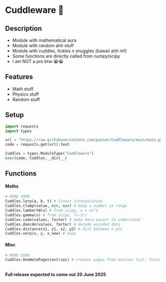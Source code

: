 # Cuddleware 🧸
## Description
- Module with mathematical aura
- Module with random ahh stuff
- Module with cuddles, tickles n snuggles (kawaii ahh mf)
- Some functions are directly called from numpy/scipy
- I am NOT a pro btw 😭😭
  
## Features
- Math stuff
- Physics stuff
- Random stuff

## Setup

```py
import requests
import types

url = "https://raw.githubusercontent.com/painot/Cuddleware/main/main.py"
code = requests.get(url).text

Cuddles = types.ModuleType("Cuddleware")
exec(code, Cuddles.__dict__)
```

## Functions
#### Maths

```py
# MORE SOON
Cuddles.lerp(a, b, t) # linear interpolation
Cuddles.clamp(value, min, max) # keep a number in range
Cuddles.lambertW(x) # from scipy, x = xe^x
Cuddles.gamma(x) # from scipy, (n-1)!
Cuddles.code(values, factor) # make data easier to understand
Cuddles.deocde(values, factor) # decode encoded data
Cuddles.distance(x1, y1, x2, y2) # dist between 2 pts
Cuddles.xerp(x, y, x_new) # expo
```

#### Misc

```py
# MORE SOON
Cuddles.OneNotePages(entries) # creates pages from entries list, focus on the OneNote window
```

<br>
<b>Full release expected to come out 20 June 2025</b>
